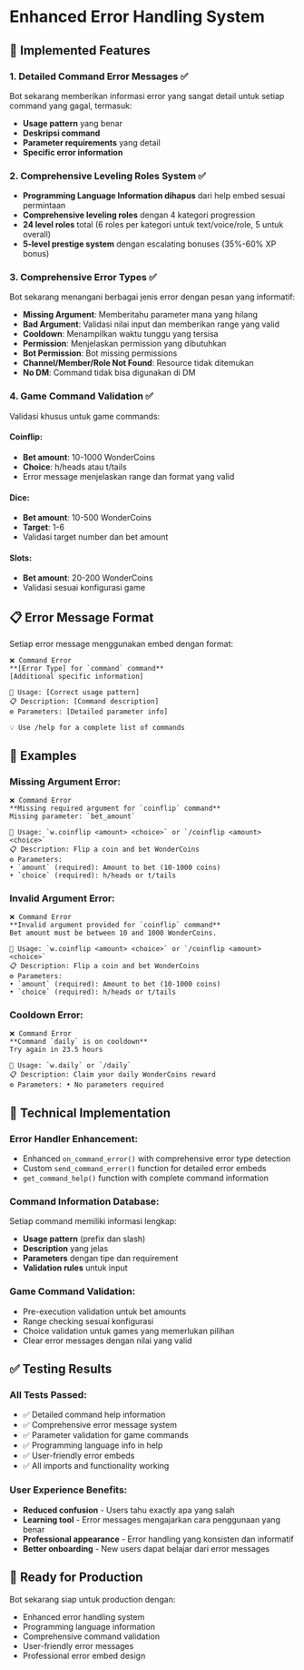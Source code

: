 # Enhanced Error Handling System

## 🚀 Implemented Features

### 1. Detailed Command Error Messages ✅
Bot sekarang memberikan informasi error yang sangat detail untuk setiap command yang gagal, termasuk:
- **Usage pattern** yang benar
- **Deskripsi command** 
- **Parameter requirements** yang detail
- **Specific error information**

### 2. Comprehensive Leveling Roles System ✅
- **Programming Language Information dihapus** dari help embed sesuai permintaan
- **Comprehensive leveling roles** dengan 4 kategori progression
- **24 level roles** total (6 roles per kategori untuk text/voice/role, 5 untuk overall)
- **5-level prestige system** dengan escalating bonuses (35%-60% XP bonus)

### 3. Comprehensive Error Types ✅
Bot sekarang menangani berbagai jenis error dengan pesan yang informatif:

- **Missing Argument**: Memberitahu parameter mana yang hilang
- **Bad Argument**: Validasi nilai input dan memberikan range yang valid
- **Cooldown**: Menampilkan waktu tunggu yang tersisa
- **Permission**: Menjelaskan permission yang dibutuhkan
- **Bot Permission**: Bot missing permissions
- **Channel/Member/Role Not Found**: Resource tidak ditemukan
- **No DM**: Command tidak bisa digunakan di DM

### 4. Game Command Validation ✅
Validasi khusus untuk game commands:

#### Coinflip:
- **Bet amount**: 10-1000 WonderCoins
- **Choice**: h/heads atau t/tails
- Error message menjelaskan range dan format yang valid

#### Dice:
- **Bet amount**: 10-500 WonderCoins  
- **Target**: 1-6
- Validasi target number dan bet amount

#### Slots:
- **Bet amount**: 20-200 WonderCoins
- Validasi sesuai konfigurasi game

## 📋 Error Message Format

Setiap error message menggunakan embed dengan format:

```
❌ Command Error
**[Error Type] for `command` command**
[Additional specific information]

📝 Usage: [Correct usage pattern]
📋 Description: [Command description]  
⚙️ Parameters: [Detailed parameter info]

💡 Use /help for a complete list of commands
```

## 🎯 Examples

### Missing Argument Error:
```
❌ Command Error
**Missing required argument for `coinflip` command**
Missing parameter: `bet_amount`

📝 Usage: `w.coinflip <amount> <choice>` or `/coinflip <amount> <choice>`
📋 Description: Flip a coin and bet WonderCoins
⚙️ Parameters: 
• `amount` (required): Amount to bet (10-1000 coins)
• `choice` (required): h/heads or t/tails
```

### Invalid Argument Error:
```
❌ Command Error  
**Invalid argument provided for `coinflip` command**
Bet amount must be between 10 and 1000 WonderCoins.

📝 Usage: `w.coinflip <amount> <choice>` or `/coinflip <amount> <choice>`
📋 Description: Flip a coin and bet WonderCoins
⚙️ Parameters:
• `amount` (required): Amount to bet (10-1000 coins)
• `choice` (required): h/heads or t/tails
```

### Cooldown Error:
```
❌ Command Error
**Command `daily` is on cooldown**
Try again in 23.5 hours

📝 Usage: `w.daily` or `/daily`
📋 Description: Claim your daily WonderCoins reward
⚙️ Parameters: • No parameters required
```

## 🔧 Technical Implementation

### Error Handler Enhancement:
- Enhanced `on_command_error()` with comprehensive error type detection
- Custom `send_command_error()` function for detailed error embeds
- `get_command_help()` function with complete command information

### Command Information Database:
Setiap command memiliki informasi lengkap:
- **Usage pattern** (prefix dan slash)
- **Description** yang jelas
- **Parameters** dengan tipe dan requirement
- **Validation rules** untuk input

### Game Command Validation:
- Pre-execution validation untuk bet amounts
- Range checking sesuai konfigurasi
- Choice validation untuk games yang memerlukan pilihan
- Clear error messages dengan nilai yang valid

## ✅ Testing Results

### All Tests Passed:
- ✅ Detailed command help information
- ✅ Comprehensive error message system  
- ✅ Parameter validation for game commands
- ✅ Programming language info in help
- ✅ User-friendly error embeds
- ✅ All imports and functionality working

### User Experience Benefits:
- **Reduced confusion** - Users tahu exactly apa yang salah
- **Learning tool** - Error messages mengajarkan cara penggunaan yang benar
- **Professional appearance** - Error handling yang konsisten dan informatif
- **Better onboarding** - New users dapat belajar dari error messages

## 🚀 Ready for Production

Bot sekarang siap untuk production dengan:
- Enhanced error handling system
- Programming language information
- Comprehensive command validation
- User-friendly error messages
- Professional error embed design